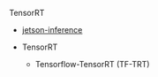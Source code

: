 
TensorRT

- [jetson-inference](./jetsion%20inference.md)

- TensorRT
    - Tensorflow-TensorRT (TF-TRT)

